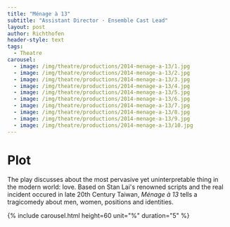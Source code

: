 ```yaml
---
title: "Ménage à 13"
subtitle: "Assistant Director · Ensemble Cast Lead"
layout: post
author: Richthofen
header-style: text
tags:
  - Theatre
carousel:
  - image: /img/theatre/productions/2014-menage-a-13/1.jpg
  - image: /img/theatre/productions/2014-menage-a-13/2.jpg
  - image: /img/theatre/productions/2014-menage-a-13/3.jpg
  - image: /img/theatre/productions/2014-menage-a-13/4.jpg
  - image: /img/theatre/productions/2014-menage-a-13/5.jpg
  - image: /img/theatre/productions/2014-menage-a-13/6.jpg
  - image: /img/theatre/productions/2014-menage-a-13/7.jpg
  - image: /img/theatre/productions/2014-menage-a-13/8.jpg
  - image: /img/theatre/productions/2014-menage-a-13/9.jpg
  - image: /img/theatre/productions/2014-menage-a-13/10.jpg
---
```


# Plot
The play discusses about the most pervasive yet uninterpretable thing in the modern world: love. Based on Stan Lai's renowned scripts and the real incident occured in late 20th Century Taiwan, 
_Ménage à 13_ tells a tragicomedy about men, women, positions and identities.

{% include carousel.html height=60 unit="%" duration="5" %}